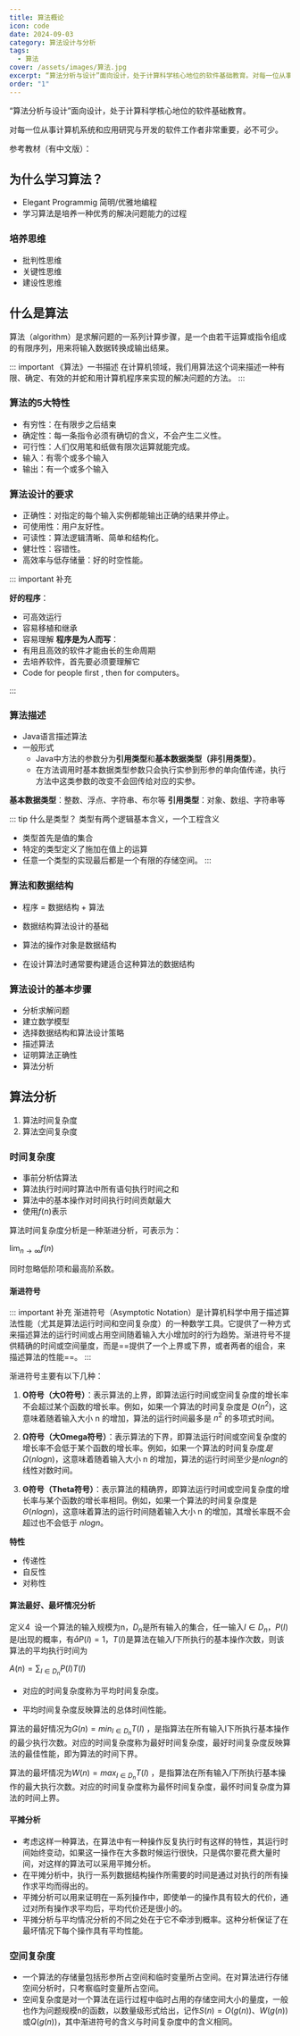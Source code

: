 ```yaml
---
title: 算法概论
icon: code
date: 2024-09-03
category: 算法设计与分析
tags:
  - 算法
cover: /assets/images/算法.jpg
excerpt: “算法分析与设计”面向设计，处于计算科学核心地位的软件基础教育。对每一位从事计算机系统和应用研究与开发的软件工作者非常重要，必不可少。
order: "1"
---
```

“算法分析与设计”面向设计，处于计算科学核心地位的软件基础教育。

对每一位从事计算机系统和应用研究与开发的软件工作者非常重要，必不可少。

参考教材（有中文版）：

<BookCard arr='[
    {"title":"算法", "url":"https://weread.qq.com/web/reader/7cc32910718ff66b7cc8d9d", "desc":"经典", "img":"/book/算法.jpg", "author":"Robert Sedgewick", "tag":"计算机"}
]'></BookCard>

## 为什么学习算法？

- Elegant Programmig 简明/优雅地编程
- 学习算法是培养一种优秀的解决问题能力的过程

### 培养思维

- 批判性思维
- 关键性思维
- 建设性思维

## 什么是算法

算法（algorithm）是求解问题的一系列计算步骤，是一个由若干运算或指令组成的有限序列，用来将输入数据转换成输出结果。

::: important 《算法》一书描述
在计算机领域，我们用算法这个词来描述一种有限、确定、有效的并蛇和用计算机程序来实现的解决问题的方法。
:::
### 算法的5大特性

- 有穷性：在有限步之后结束
- 确定性：每一条指令必须有确切的含义，不会产生二义性。
- 可行性：人们仅用笔和纸做有限次运算就能完成。
- 输入：有零个或多个输入
- 输出：有一个或多个输入

### 算法设计的要求

- 正确性：对指定的每个输入实例都能输出正确的结果并停止。
- 可使用性：用户友好性。
- 可读性：算法逻辑清晰、简单和结构化。
- 健壮性：容错性。
- 高效率与低存储量：好的时空性能。

::: important 补充

**好的程序**：
- 可高效运行
- 容易移植和继承
- 容易理解
**程序是为人而写**：
- 有用且高效的软件才能由长的生命周期
- 去培养软件，首先要必须要理解它
- Code for people first , then for computers。

:::

### 算法描述

- Java语言描述算法
- 一般形式
	- Java中方法的参数分为**引用类型**和**基本数据类型（非引用类型）**。
	- 在方法调用时基本数据类型参数只会执行实参到形参的单向值传递，执行方法中这类参数的改变不会回传给对应的实参。

**基本数据类型**：整数、浮点、字符串、布尔等
**引用类型**：对象、数组、字符串等

::: tip 什么是类型？
类型有两个逻辑基本含义，一个工程含义
- 类型首先是值的集合
- 特定的类型定义了施加在值上的运算
- 任意一个类型的实现最后都是一个有限的存储空间。
:::

### 算法和数据结构

- 程序 = 数据结构 + 算法

- 数据结构算法设计的基础
- 算法的操作对象是数据结构
- 在设计算法时通常要构建适合这种算法的数据结构

### 算法设计的基本步骤

- 分析求解问题
- 建立数学模型
- 选择数据结构和算法设计策略
- 描述算法
- 证明算法正确性
- 算法分析

## 算法分析

1. 算法时间复杂度
2. 算法空间复杂度

### 时间复杂度

- 事前分析估算法
- 算法执行时间时算法中所有语句执行时间之和
- 算法中的基本操作对时间执行时间贡献最大
- 使用$f(n)$表示

算法时间复杂度分析是一种渐进分析，可表示为：

$\lim_{n \to \infty}f(n)$

同时忽略低阶项和最高阶系数。

#### 渐进符号

::: important 补充
渐进符号（Asymptotic Notation）是计算机科学中用于描述算法性能（尤其是算法运行时间和空间复杂度）的一种数学工具。它提供了一种方式来描述算法的运行时间或占用空间随着输入大小增加时的行为趋势。渐进符号不提供精确的时间或空间量度，而是==提供了一个上界或下界，或者两者的组合，来描述算法的性能==。
:::

渐进符号主要有以下几种：

1. **O符号（大O符号）**：表示算法的上界，即算法运行时间或空间复杂度的增长率不会超过某个函数的增长率。例如，如果一个算法的时间复杂度是 $O(n^2)$，这意味着随着输入大小 n 的增加，算法的运行时间最多是 $n^2$ 的多项式时间。
    
2. **Ω符号（大Omega符号）**：表示算法的下界，即算法运行时间或空间复杂度的增长率不会低于某个函数的增长率。例如，如果一个算法的时间复杂度$是 Ω(n log n)$，这意味着随着输入大小 n 的增加，算法的运行时间至少是$nlogn$的线性对数时间。
    
3. **Θ符号（Theta符号）**：表示算法的精确界，即算法运行时间或空间复杂度的增长率与某个函数的增长率相同。例如，如果一个算法的时间复杂度是 $Θ(n log n)$，这意味着算法的运行时间随着输入大小 n 的增加，其增长率既不会超过也不会低于 $n log n$。

**特性**

- 传递性
- 自反性
- 对称性


#### 算法最好、最坏情况分析

定义4  设一个算法的输入规模为n，$D_n$是所有输入的集合，任一输入$I∈D_n$，$P(I)$是$I$出现的概率，有$åP(I)=1$，$T(I)$是算法在输入$I$下所执行的基本操作次数，则该算法的平均执行时间为

$A(n)=\sum_{I∈D_n}P(I)T(I)$

- 对应的时间复杂度称为平均时间复杂度。

- 平均时间复杂度反映算法的总体时间性能。

算法的最好情况为$G(n)=min_{I∈D_n}T(I)$ ，是指算法在所有输入I下所执行基本操作的最少执行次数。对应的时间复杂度称为最好时间复杂度，最好时间复杂度反映算法的最佳性能，即为算法的时间下界。

算法的最坏情况为$W(n)=max_{I∈D_n}T(I)$ ，是指算法在所有输入$I$下所执行基本操作的最大执行次数。对应的时间复杂度称为最怀时间复杂度，最怀时间复杂度为算法的时间上界。

#### 平摊分析

- 考虑这样一种算法，在算法中有一种操作反复执行时有这样的特性，其运行时间始终变动，如果这一操作在大多数时候运行很快，只是偶尔要花费大量时间，对这样的算法可以采用平摊分析。
- 在平摊分析中，执行一系列数据结构操作所需要的时间是通过对执行的所有操作求平均而得出的。
- 平摊分析可以用来证明在一系列操作中，即使单一的操作具有较大的代价，通过对所有操作求平均后，平均代价还是很小的。
- 平摊分析与平均情况分析的不同之处在于它不牵涉到概率。这种分析保证了在最坏情况下每个操作具有平均性能。

### 空间复杂度

- 一个算法的存储量包括形参所占空间和临时变量所占空间。在对算法进行存储空间分析时，只考察临时变量所占空间。
- 空间复杂度是对一个算法在运行过程中临时占用的存储空间大小的量度，一般也作为问题规模n的函数，以数量级形式给出，记作$S(n)=O(g(n))$、$W(g(n))$或$Q(g(n))$，其中渐进符号的含义与时间复杂度中的含义相同。

